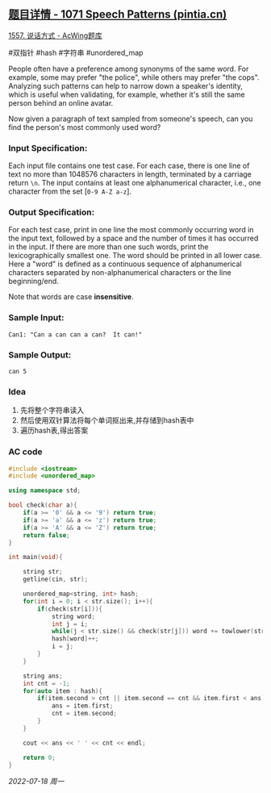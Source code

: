 ## [题目详情 - 1071 Speech Patterns (pintia.cn)](https://pintia.cn/problem-sets/994805342720868352/problems/994805398257647616)

[1557. 说话方式 - AcWing题库](https://www.acwing.com/problem/content/1559/)

#双指针 #hash #字符串 #unordered_map 

People often have a preference among synonyms of the same word. For example, some may prefer "the police", while others may prefer "the cops". Analyzing such patterns can help to narrow down a speaker's identity, which is useful when validating, for example, whether it's still the same person behind an online avatar.

Now given a paragraph of text sampled from someone's speech, can you find the person's most commonly used word?

### Input Specification:

Each input file contains one test case. For each case, there is one line of text no more than 1048576 characters in length, terminated by a carriage return `\n`. The input contains at least one alphanumerical character, i.e., one character from the set [`0-9 A-Z a-z`].

### Output Specification:

For each test case, print in one line the most commonly occurring word in the input text, followed by a space and the number of times it has occurred in the input. If there are more than one such words, print the lexicographically smallest one. The word should be printed in all lower case. Here a "word" is defined as a continuous sequence of alphanumerical characters separated by non-alphanumerical characters or the line beginning/end.

Note that words are case **insensitive**.

### Sample Input:

```in
Can1: "Can a can can a can?  It can!"
```

### Sample Output:

```out
can 5
```

### Idea

1. 先将整个字符串读入
2. 然后使用双针算法将每个单词抠出来,并存储到hash表中
3. 遍历hash表,得出答案

### AC code

```cpp
#include <iostream>
#include <unordered_map>

using namespace std;

bool check(char a){
    if(a >= '0' && a <= '9') return true;
    if(a >= 'a' && a <= 'z') return true;
    if(a >= 'A' && a <= 'Z') return true;
    return false;
}

int main(void){

    string str;
    getline(cin, str);

    unordered_map<string, int> hash;
    for(int i = 0; i < str.size(); i++){
        if(check(str[i])){
            string word;
            int j = i;
            while(j < str.size() && check(str[j])) word += towlower(str[j++]);
            hash[word]++;
            i = j;
        }
    }

    string ans;
    int cnt = -1;
    for(auto item : hash){
        if(item.second > cnt || item.second == cnt && item.first < ans){
            ans = item.first;
            cnt = item.second;
        }
    }

    cout << ans << ' ' << cnt << endl;

    return 0;
}
```


*2022-07-18 周一*